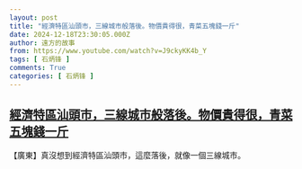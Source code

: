 ```yaml
---
layout: post
title: "經濟特區汕頭市，三線城市般落後。物價貴得很，青菜五塊錢一斤"
date: 2024-12-18T23:30:05.000Z
author: 遠方的故事
from: https://www.youtube.com/watch?v=J9ckyKK4b_Y
tags: [ 石炳锋 ]
comments: True
categories: [ 石炳锋 ]
---
```

<!--1734564605000-->
[經濟特區汕頭市，三線城市般落後。物價貴得很，青菜五塊錢一斤](https://www.youtube.com/watch?v=J9ckyKK4b_Y)
------

<div>
【廣東】真沒想到經濟特區汕頭市，這麼落後，就像一個三線城市。
</div>
